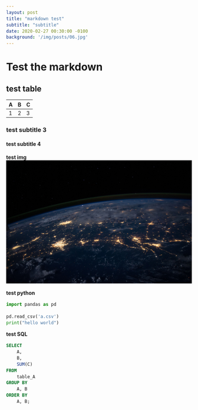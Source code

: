 ```yaml
---
layout: post
title: "markdown test"
subtitle: "subtitle"
date: 2020-02-27 00:30:00 -0100
background: '/img/posts/06.jpg'
---
```


# Test the markdown

## test table
| A | B | C |
| - | - | - |
| 1 | 2 | 3 |

### test subtitle 3
#### test subtitle 4

**test img**  
![imgg](/img/posts/06.jpg)


**test python**  
```python
import pandas as pd

pd.read_csv('a.csv')
print("hello world")
```

**test SQL**
```SQL
SELECT
    A,
    B,
    SUM(C)
FROM 
    table_A
GROUP BY
    A, B
ORDER BY
    A, B;
